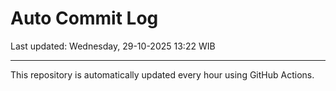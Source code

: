 # Auto Commit Log

Last updated: Wednesday, 29-10-2025 13:22 WIB

---

This repository is automatically updated every hour using GitHub Actions.
